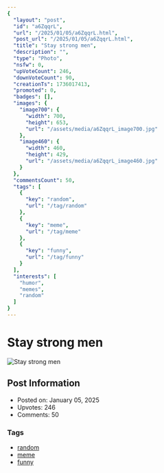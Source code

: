 ```yaml
---
{
  "layout": "post",
  "id": "a6ZqqrL",
  "url": "/2025/01/05/a6ZqqrL.html",
  "post_url": "/2025/01/05/a6ZqqrL.html",
  "title": "Stay strong men",
  "description": "",
  "type": "Photo",
  "nsfw": 0,
  "upVoteCount": 246,
  "downVoteCount": 90,
  "creationTs": 1736017413,
  "promoted": 0,
  "badges": [],
  "images": {
    "image700": {
      "width": 700,
      "height": 653,
      "url": "/assets/media/a6ZqqrL_image700.jpg"
    },
    "image460": {
      "width": 460,
      "height": 429,
      "url": "/assets/media/a6ZqqrL_image460.jpg"
    }
  },
  "commentsCount": 50,
  "tags": [
    {
      "key": "random",
      "url": "/tag/random"
    },
    {
      "key": "meme",
      "url": "/tag/meme"
    },
    {
      "key": "funny",
      "url": "/tag/funny"
    }
  ],
  "interests": [
    "humor",
    "memes",
    "random"
  ]
}
---
```


# Stay strong men

![Stay strong men](/assets/media/a6ZqqrL_image700.jpg)

## Post Information

- Posted on: January 05, 2025
- Upvotes: 246
- Comments: 50

### Tags

- [random](/tag/random)
- [meme](/tag/meme)
- [funny](/tag/funny)
